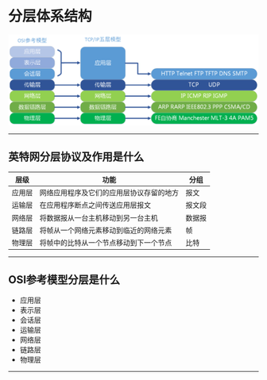 # 分层体系结构

![协议层次](image/协议层次.png)

---

## 英特网分层协议及作用是什么

层级|功能|分组
-|-|-
应用层|网络应用程序及它们的应用层协议存留的地方|报文
运输层|在应用程序断点之间传送应用层报文|报文段
网络层|将数据报从一台主机移动到另一台主机|数据报
链路层|将帧从一个网络元素移动到临近的网络元素|帧
物理层|将帧中的比特从一个节点移动到下一个节点|比特

---

## OSI参考模型分层是什么

- 应用层
- 表示层
- 会话层
- 运输层
- 网络层
- 链路层
- 物理层

---
